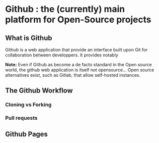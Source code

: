 # Github : the (currently) main platform for Open-Source projects

## What is Github
Github is a web application that provide an interface built upon Git for collaboration between developpers.
It provides notably 

**Note:**
Even if Github as become a de facto standard in the Open source world, the github web application is itself not opensource... Open source alternatives exist, such as Gitlab, that allow self-hosted instances.

## The Github Workflow

### Cloning vs Forking

### Pull requests

## Github Pages